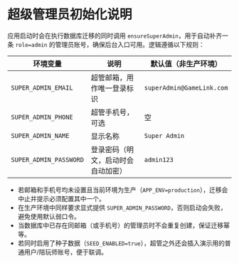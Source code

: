 # 超级管理员初始化说明

应用启动时会在执行数据库迁移的同时调用 `ensureSuperAdmin`，用于自动补齐一条 `role=admin` 的管理员账号，确保后台入口可用。逻辑遵循以下规则：

| 环境变量 | 说明 | 默认值（非生产环境） |
|----------|------|----------------------|
| `SUPER_ADMIN_EMAIL` | 超管邮箱，用作唯一登录标识 | `superAdmin@GameLink.com` |
| `SUPER_ADMIN_PHONE` | 超管手机号，可选 | 空 |
| `SUPER_ADMIN_NAME` | 显示名称 | `Super Admin` |
| `SUPER_ADMIN_PASSWORD` | 登录密码（明文，启动时会自动加密） | `admin123` |

- 若邮箱和手机号均未设置且当前环境为生产（`APP_ENV=production`），迁移会中止并提示必须配置其中一个。
- 在生产环境中同样要求显式提供 `SUPER_ADMIN_PASSWORD`，否则启动会失败，避免使用默认弱口令。
- 当数据库中已存在同邮箱（或手机号）的管理员时不会重复创建，保证迁移幂等。
- 若同时启用了种子数据（`SEED_ENABLED=true`），超管之外还会插入演示用的普通用户/陪玩师账号，便于联调。
